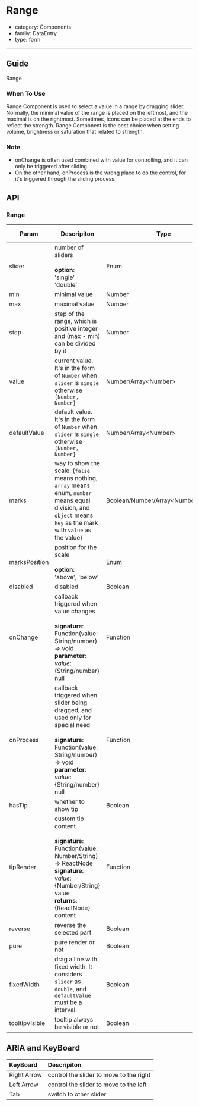 # Range

-   category: Components
-   family: DataEntry
-   type: form

---

## Guide

Range

### When To Use

Range Component is used to select a value in a range by dragging slider. Normally, the minimal value of the range is placed on the leftmost, and the maximal is on the rightmost. Sometimes, icons can be placed at the ends to reflect the strength. Range Component is the best choice when setting volume, brightness or saturation that related to strength.

### Note

-   onChange is often used combined with value for controlling, and it can only be triggered after sliding.
-   On the other hand, onProcess is the wrong place to do the control, for it's triggered through the sliding process.

## API

### Range

| Param | Descripiton  | Type  | Default Value |
| ------------- | --------------------------------------------------------------------------------------------------------------------------------------------------------------------------- | -------------------------------------- | -------------- |
| slider        | number of sliders<br><br>**option**:<br>'single'<br>'double'                                                                                                                       | Enum                                   | 'single'       |
| min           | minimal value                                                                                                                                                                         | Number                                 | 0              |
| max           | maximal value                                                                                                                                                                         | Number                                 | 100            |
| step          | step of the range, which is positive integer and (max - min) can be divided by it                                                                                                                                       | Number                                 | 1              |
| value         | current value. It's in the form of `Number` when `slider` is `single` otherwise `[Number, Number]`                                                                   | Number/Array&lt;Number>                | -              |
| defaultValue  | default value. It's in the form of `Number` when `slider` is `single` otherwise `[Number, Number]`                                                                                         | Number/Array&lt;Number>                | -              |
| marks         | way to show the scale. (`false` means nothing, `array` means enum, `number` means equal division, and `object` means `key` as the mark with `value` as the value)                                                                                        | Boolean/Number/Array&lt;Number>/Object | false          |
| marksPosition | position for the scale<br><br>**option**:<br>'above', 'below'                                                                                                        | Enum                                   | 'above'        |
| disabled      | disabled                                                                                                                                                         | Boolean                                | false          |
| onChange      | callback triggered when value changes<br><br>**signature**:<br>Function(value: String/number) => void<br>**parameter**:<br>_value_: {String/number} null | Function                               | func.noop      |
| onProcess     | callback triggered when slider being dragged, and used only for special need<br><br>**signature**:<br>Function(value: String/number) => void<br>**parameter**:<br>_value_: {String/number} null                    | Function                               | func.noop      |
| hasTip        | whether to show tip                                                                                                                                                               | Boolean                                | true           |
| tipRender     | custom tip content<br><br>**signature**:<br>Function(value: Number/String) => ReactNode<br>**signature**:<br>_value_: {Number/String} value<br>**returns**:<br>{ReactNode} content<br>                     | Function                               | value => value |
| reverse       | reverse the selected part                                                                                                                                                                       | Boolean                                | false          |
| pure          | pure render or not                                                                                                                                                             | Boolean                                | false          |
| fixedWidth    | drag a line with fixed width. It considers `slider` as `double`, and `defaultValue` must be a interval.                                                                                                                                                                 | Boolean                                | false          |
| tooltipVisible| tooltip always be visible or not                                                                                                                                                              | Boolean                                | false          |

## ARIA and KeyBoard

| KeyBoard          | Descripiton                              |
| :---------- | :------------------------------ |
| Right Arrow    | control the slider to move to the right                         |
| Left Arrow    | control the slider to move to the left                         |
| Tab       | switch to other slider                 |